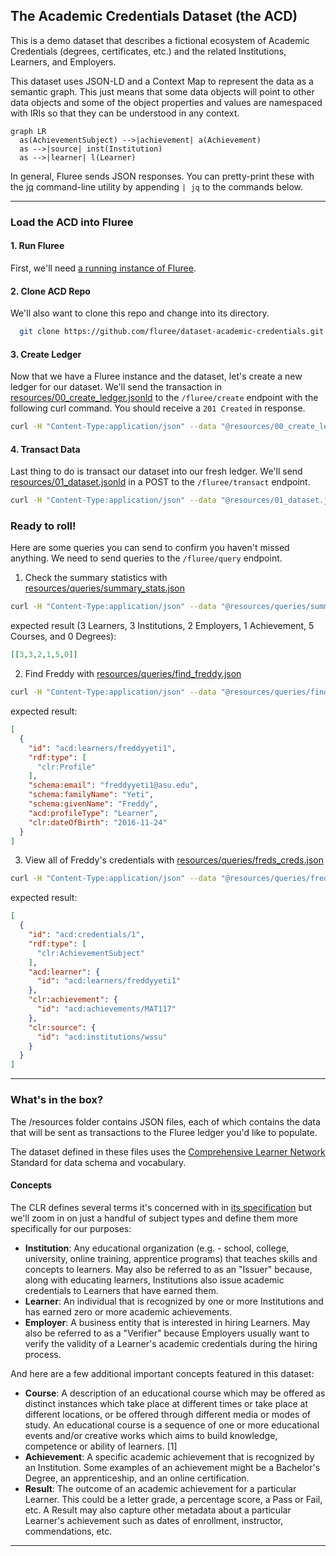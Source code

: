 ## The Academic Credentials Dataset (the ACD)

This is a demo dataset that describes a fictional ecosystem of Academic Credentials (degrees, certificates, etc.) and the related Institutions, Learners, and Employers.

This dataset uses JSON-LD and a Context Map to represent the data as a semantic graph. This just means that some data objects will point to other data objects and some of the object properties and values are namespaced with IRIs so that they can be understood in any context.

```mermaid
graph LR
  as(AchievementSubject) -->|achievement| a(Achievement)
  as -->|source| inst(Institution)
  as -->|learner| l(Learner)
```

In general, Fluree sends JSON responses. You can pretty-print these with the [jq](https://www.baeldung.com/linux/jq-command-json) command-line utility by appending `| jq` to the commands below.

___

### Load the ACD into Fluree
#### 1. Run Fluree
First, we'll need [a running instance of Fluree](https://next.developers.flur.ee/docs/learn/tutorial/introduction/#running-fluree).

#### 2. Clone ACD Repo
We'll also want to clone this repo and change into its directory.
```sh
  git clone https://github.com/fluree/dataset-academic-credentials.git && cd ./dataset-academic-credentials
```

#### 3. Create Ledger
Now that we have a Fluree instance and the dataset, let's create a new ledger for our dataset. We'll send the transaction in [resources/00_create_ledger.jsonld](resources/00_create_ledger.jsonld) to the `/fluree/create` endpoint with the following curl command. You should receive a `201 Created` in response.

```sh
curl -H "Content-Type:application/json" --data "@resources/00_create_ledger.jsonld" localhost:58090/fluree/create
```

#### 4. Transact Data
Last thing to do is transact our dataset into our fresh ledger. We'll send [resources/01_dataset.jsonld](resources/01_dataset.jsonld) in a  POST to the `/fluree/transact` endpoint.

```sh
curl -H "Content-Type:application/json" --data "@resources/01_dataset.jsonld" localhost:58090/fluree/transact
```

### Ready to roll!

Here are some queries you can send to confirm you haven't missed anything. We need to send queries to the `/fluree/query` endpoint.

1. Check the summary statistics with [resources/queries/summary_stats.json](resources/queries/summary_stats.json)

```sh
curl -H "Content-Type:application/json" --data "@resources/queries/summary_stats.json" localhost:58090/fluree/query
``` 

  expected result (3 Learners, 3 Institutions, 2 Employers, 1 Achievement, 5 Courses, and 0 Degrees):


```json
[[3,3,2,1,5,0]]
```

2. Find Freddy with [resources/queries/find_freddy.json](resources/queries/find_freddy.json)

```sh
curl -H "Content-Type:application/json" --data "@resources/queries/find_freddy.json" localhost:58090/fluree/query
```

expected result:

```json
[
  {
    "id": "acd:learners/freddyyeti1",
    "rdf:type": [
      "clr:Profile"
    ],
    "schema:email": "freddyyeti1@asu.edu",
    "schema:familyName": "Yeti",
    "schema:givenName": "Freddy",
    "acd:profileType": "Learner",
    "clr:dateOfBirth": "2016-11-24"
  }
]
```

3. View all of Freddy's credentials with [resources/queries/freds_creds.json](resources/queries/freds_creds.json)

```sh
curl -H "Content-Type:application/json" --data "@resources/queries/freds_creds.json" localhost:58090/fluree/query
```

expected result:

```json
[
  {
    "id": "acd:credentials/1",
    "rdf:type": [
      "clr:AchievementSubject"
    ],
    "acd:learner": {
      "id": "acd:learners/freddyyeti1"
    },
    "clr:achievement": {
      "id": "acd:achievements/MAT117"
    },
    "clr:source": {
      "id": "acd:institutions/wssu"
    }
  }
]
```

---
### What's in the box?

The /resources folder contains JSON files, each of which contains the data that will be sent as transactions to the Fluree ledger you'd like to populate.

The dataset defined in these files uses the [Comprehensive Learner Network](https://www.imsglobal.org/spec/clr/v2p0) Standard for data schema and vocabulary.

#### Concepts

The CLR defines several terms it's concerned with in [its specification](https://www.imsglobal.org/spec/clr/v2p0#terminology) but we'll zoom in on just a handful of subject types and define them more specifically for our purposes:

- __Institution__: Any educational organization (e.g. - school, college, university, online training, apprentice programs) that teaches skills and concepts to learners. May also be referred to as an "Issuer" because, along with educating learners, Institutions also issue academic credentials to Learners that have earned them.
- __Learner__: An individual that is recognized by one or more Institutions and has earned zero or more academic achievements.
- __Employer__: A business entity that is interested in hiring Learners. May also be referred to as a "Verifier" because Employers usually want to verify the validity of a Learner's academic credentials during the hiring process.

And here are a few additional important concepts featured in this dataset:

- __Course__: A description of an educational course which may be offered as distinct instances which take place at different times or take place at different locations, or be offered through different media or modes of study. An educational course is a sequence of one or more educational events and/or creative works which aims to build knowledge, competence or ability of learners. [1]
- __Achievement__: A specific academic achievement that is recognized by an Institution. Some examples of an achievement might be a Bachelor's Degree, an apprenticeship, and an online certification.
- __Result__: The outcome of an academic achievement for a particular Learner. This could be a letter grade, a percentage score, a Pass or Fail, etc. A Result may also capture other metadata about a particular Learner's achievement such as dates of enrollment, instructor, commendations, etc.
___

